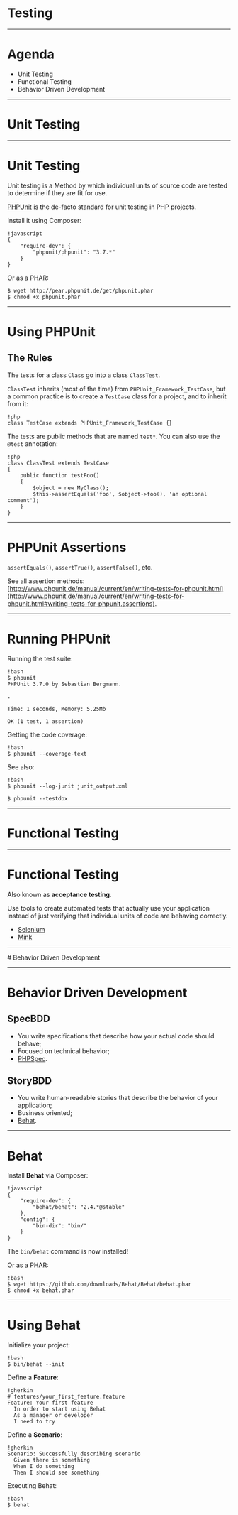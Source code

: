 # Testing

---

# Agenda

* Unit Testing
* Functional Testing
* Behavior Driven Development

---

# Unit Testing

---

# Unit Testing

Unit testing is a Method by which individual units of source code are tested to
determine if they are fit for use.

[PHPUnit](http://www.phpunit.de/manual/current/en/) is the de-facto standard for
unit testing in PHP projects.

Install it using Composer:

    !javascript
    {
        "require-dev": {
            "phpunit/phpunit": "3.7.*"
        }
    }

Or as a PHAR:

    $ wget http://pear.phpunit.de/get/phpunit.phar
    $ chmod +x phpunit.phar

---

# Using PHPUnit

## The Rules

The tests for a class `Class` go into a class `ClassTest`.

`ClassTest` inherits (most of the time) from `PHPUnit_Framework_TestCase`, but
a common practice is to create a `TestCase` class for a project, and to inherit
from it:

    !php
    class TestCase extends PHPUnit_Framework_TestCase {}

The tests are public methods that are named `test*`.
You can also use the `@test` annotation:

    !php
    class ClassTest extends TestCase
    {
        public function testFoo()
        {
            $object = new MyClass();
            $this->assertEquals('foo', $object->foo(), 'an optional comment');
        }
    }

---

# PHPUnit Assertions

`assertEquals()`, `assertTrue()`, `assertFalse()`, etc.

See all assertion methods: [http://www.phpunit.de/manual/current/en/writing-tests-for-phpunit.html](http://www.phpunit.de/manual/current/en/writing-tests-for-phpunit.html#writing-tests-for-phpunit.assertions).

---

# Running PHPUnit

Running the test suite:

    !bash
    $ phpunit
    PHPUnit 3.7.0 by Sebastian Bergmann.

    .

    Time: 1 seconds, Memory: 5.25Mb

    OK (1 test, 1 assertion)


Getting the code coverage:

    !bash
    $ phpunit --coverage-text


See also:

    !bash
    $ phpunit --log-junit junit_output.xml

    $ phpunit --testdox

---

# Functional Testing

---

# Functional Testing

Also known as **acceptance testing**.

Use tools to create automated tests that actually use your application instead
of just verifying that individual units of code are behaving correctly.

* [Selenium](http://seleniumhq.org/)
* [Mink](http://mink.behat.org/)

---

# Behavior Driven Development

---

# Behavior Driven Development

## SpecBDD

* You write specifications that describe how your actual code should
behave;
* Focused on technical behavior;
* [PHPSpec](http://www.phpspec.net/).

## StoryBDD

* You write human-readable stories that describe the behavior of your
application;
* Business oriented;
* [Behat](http://behat.org/).

---

# Behat

Install **Behat** via Composer:

    !javascript
    {
        "require-dev": {
            "behat/behat": "2.4.*@stable"
        },
        "config": {
            "bin-dir": "bin/"
        }
    }

The `bin/behat` command is now installed!

Or as a PHAR:

    !bash
    $ wget https://github.com/downloads/Behat/Behat/behat.phar
    $ chmod +x behat.phar

---

# Using Behat

Initialize your project:

    !bash
    $ bin/behat --init

Define a **Feature**:

    !gherkin
    # features/your_first_feature.feature
    Feature: Your first feature
      In order to start using Behat
      As a manager or developer
      I need to try

Define a **Scenario**:

    !gherkin
    Scenario: Successfully describing scenario
      Given there is something
      When I do something
      Then I should see something

Executing Behat:

    !bash
    $ behat
